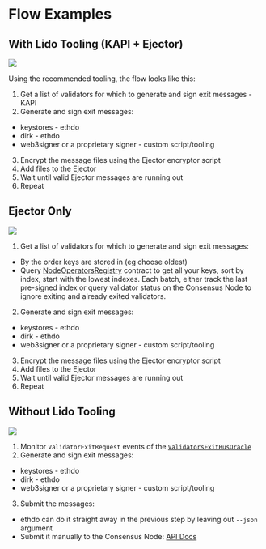 # Flow Examples

## With Lido Tooling (KAPI + Ejector)

[![](https://hackmd.io/_uploads/Hkl5aS7x2.jpg)](https://hackmd.io/_uploads/Hkl5aS7x2.jpg)

Using the recommended tooling, the flow looks like this:

1. Get a list of validators for which to generate and sign exit messages - KAPI
2. Generate and sign exit messages:

- keystores - ethdo
- dirk - ethdo
- web3signer or a proprietary signer - custom script/tooling

3. Encrypt the message files using the Ejector encryptor script
4. Add files to the Ejector
5. Wait until valid Ejector messages are running out
6. Repeat

## Ejector Only

[![](https://hackmd.io/_uploads/H1_Z4Creh.jpg)](https://hackmd.io/_uploads/H1_Z4Creh.jpg)

1. Get a list of validators for which to generate and sign exit messages:

- By the order keys are stored in (eg choose oldest)
- Query [NodeOperatorsRegistry](https://github.com/lidofinance/core/blob/master/contracts/0.4.24/nos/NodeOperatorsRegistry.sol) contract to get all your keys, sort by index, start with the lowest indexes. Each batch, either track the last pre-signed index or query validator status on the Consensus Node to ignore exiting and already exited validators.

2. Generate and sign exit messages:

- keystores - ethdo
- dirk - ethdo
- web3signer or a proprietary signer - custom script/tooling

3. Encrypt the message files using the Ejector encryptor script
4. Add files to the Ejector
5. Wait until valid Ejector messages are running out
6. Repeat

## Without Lido Tooling

[![](https://hackmd.io/_uploads/rJZ5TBme3.jpg)](https://hackmd.io/_uploads/rJZ5TBme3.jpg)

1. Monitor `ValidatorExitRequest` events of the [`ValidatorsExitBusOracle`](https://github.com/lidofinance/core/blob/master/contracts/0.8.9/oracle/ValidatorsExitBusOracle.sol)
2. Generate and sign exit messages:

- keystores - ethdo
- dirk - ethdo
- web3signer or a proprietary signer - custom script/tooling

3. Submit the messages:

- ethdo can do it straight away in the previous step by leaving out `--json` argument
- Submit it manually to the Consensus Node: [API Docs](https://ethereum.github.io/beacon-APIs/#/Beacon/submitPoolVoluntaryExit)

